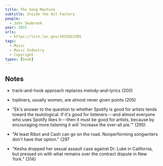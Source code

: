 ```yaml
---
title: The Song Machine
subtitle: Inside the Hit Factory
people:
  - John Seabrook
year: 2015
urls:
  - https://lccn.loc.gov/2015022305
tags:
  - Music
  - Music Industry
  - Copyright
types: [book]
---
```


## Notes

- track-and-hook approach replaces melody-and-lyrics (200)

- topliners, usually women, are almost never given points (205)

- "Ek's answer to the question to whether Spotify is good for artists tends toward the tautological. If it's good for listeners---and almost everyone who uses Spotify likes it---then it must be good for artists, because by encouraging more listening it will 'increase the over-all pie.'" (295)

- "At least Ribot and Cash can go on the road. Nonperforming songwriters don't have that option." (297

- "Kesha dropped her sexual assault case against Dr. Luke in California, but pressed on with what remains over the contract dispute in New York." (314)
